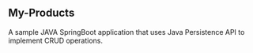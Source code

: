 ## My-Products

A sample JAVA SpringBoot application that uses Java Persistence API to implement CRUD operations. 
